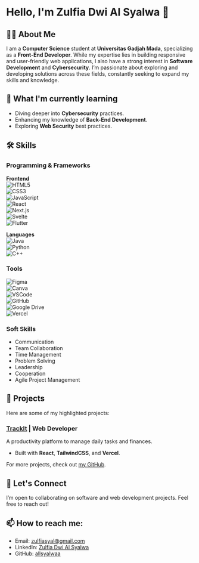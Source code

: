 # Hello, I'm Zulfia Dwi Al Syalwa 👋

## 👩‍💻 About Me
I am a **Computer Science** student at **Universitas Gadjah Mada**, specializing as a **Front-End Developer**. While my expertise lies in building responsive and user-friendly web applications, I also have a strong interest in **Software Development** and **Cybersecurity**. I’m passionate about exploring and developing solutions across these fields, constantly seeking to expand my skills and knowledge.

## 🌱 What I'm currently learning
- Diving deeper into **Cybersecurity** practices.
- Enhancing my knowledge of **Back-End Development**.
- Exploring **Web Security** best practices.

## 🛠 Skills
### Programming & Frameworks
**Frontend**  
![HTML5](https://img.shields.io/badge/-HTML5-FF5733?style=flat-square&logo=html5&logoColor=fff)  
![CSS3](https://img.shields.io/badge/-CSS3-1572B6?style=flat-square&logo=css3&logoColor=fff)  
![JavaScript](https://img.shields.io/badge/-JavaScript-F7DF1E?style=flat-square&logo=javascript&logoColor=fff)  
![React](https://img.shields.io/badge/-React-61DAFB?style=flat-square&logo=react&logoColor=fff)  
![Next.js](https://img.shields.io/badge/-Next.js-000000?style=flat-square&logo=next.js&logoColor=fff)  
![Svelte](https://img.shields.io/badge/-Svelte-FF3E00?style=flat-square&logo=svelte&logoColor=fff)  
![Flutter](https://img.shields.io/badge/-Flutter-02569B?style=flat-square&logo=flutter&logoColor=fff)

**Languages**  
![Java](https://img.shields.io/badge/-Java-007396?style=flat-square&logo=java&logoColor=fff)  
![Python](https://img.shields.io/badge/-Python-3776AB?style=flat-square&logo=python&logoColor=fff)  
![C++](https://img.shields.io/badge/-C++-00599C?style=flat-square&logo=cplusplus&logoColor=fff)

### Tools
![Figma](https://img.shields.io/badge/-Figma-FF7262?style=flat-square&logo=figma&logoColor=fff)  
![Canva](https://img.shields.io/badge/-Canva-00C4CC?style=flat-square&logo=canva&logoColor=fff)  
![VSCode](https://img.shields.io/badge/-VSCode-007ACC?style=flat-square&logo=visualstudiocode&logoColor=fff)  
![GitHub](https://img.shields.io/badge/-GitHub-181717?style=flat-square&logo=github&logoColor=fff)  
![Google Drive](https://img.shields.io/badge/-Google%20Drive-4285F4?style=flat-square&logo=google-drive&logoColor=fff)  
![Vercel](https://img.shields.io/badge/-Vercel-000000?style=flat-square&logo=vercel&logoColor=fff)  

### Soft Skills
- Communication  
- Team Collaboration  
- Time Management  
- Problem Solving  
- Leadership  
- Cooperation  
- Agile Project Management

## 🌟 Projects
Here are some of my highlighted projects:
### [TrackIt](https://track-it-five-beige.vercel.app) | Web Developer
A productivity platform to manage daily tasks and finances.
- Built with **React**, **TailwindCSS**, and **Vercel**.

For more projects, check out [my GitHub](https://github.com/allsyalwaa).

## 📢 Let's Connect
I’m open to collaborating on software and web development projects. Feel free to reach out!

## 📫 How to reach me:
- Email: [zulfiasyal@gmail.com](mailto:zulfiasyal@gmail.com)
- LinkedIn: [Zulfia Dwi Al Syalwa](www.linkedin.com/in/zulfia-dwi-al-syalwa)
- GitHub: [allsyalwaa](https://github.com/allsyalwaa)
